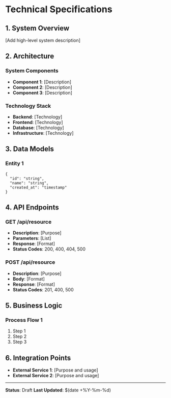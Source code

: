 # Technical Specifications

## 1. System Overview

[Add high-level system description]

## 2. Architecture

### System Components
- **Component 1**: [Description]
- **Component 2**: [Description]
- **Component 3**: [Description]

### Technology Stack
- **Backend**: [Technology]
- **Frontend**: [Technology]
- **Database**: [Technology]
- **Infrastructure**: [Technology]

## 3. Data Models

### Entity 1
```
{
  "id": "string",
  "name": "string",
  "created_at": "timestamp"
}
```

## 4. API Endpoints

### GET /api/resource
- **Description**: [Purpose]
- **Parameters**: [List]
- **Response**: [Format]
- **Status Codes**: 200, 400, 404, 500

### POST /api/resource
- **Description**: [Purpose]
- **Body**: [Format]
- **Response**: [Format]
- **Status Codes**: 201, 400, 500

## 5. Business Logic

### Process Flow 1
1. Step 1
2. Step 2
3. Step 3

## 6. Integration Points

- **External Service 1**: [Purpose and usage]
- **External Service 2**: [Purpose and usage]

---

**Status**: Draft
**Last Updated**: $(date +%Y-%m-%d)
